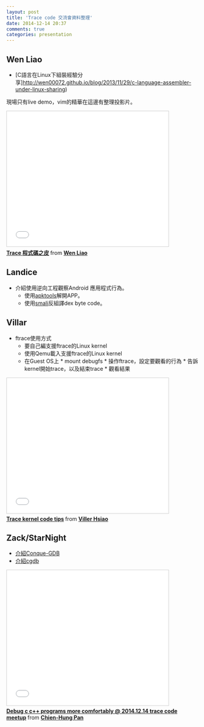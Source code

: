```yaml
---
layout: post
title: 'Trace code 交流會資料整理'
date: 2014-12-14 20:37
comments: true
categories: presentation
---
```

## Wen Liao

* [C語言在Linux下組裝經驗分享]http://wen00072.github.io/blog/2013/11/29/c-language-assembler-under-linux-sharing)

現場只有live demo，vim的精華在這邊有整理投影片。
<iframe src="//www.slideshare.net/slideshow/embed_code/41960022" width="425" height="355" frameborder="0" marginwidth="0" marginheight="0" scrolling="no" style="border:1px solid #CCC; border-width:1px; margin-bottom:5px; max-width: 100%;" allowfullscreen> </iframe> <div style="margin-bottom:5px"> <strong> <a href="//www.slideshare.net/zzz00072/trace-41960022" title="Trace 程式碼之皮" target="_blank">Trace 程式碼之皮</a> </strong> from <strong><a href="//www.slideshare.net/zzz00072" target="_blank">Wen Liao</a></strong> </div>

## Landice

* 介紹使用逆向工程觀察Android 應用程式行為。
	* 使用[apktools](https://code.google.com/p/android-apktool/)解開APP。
  * 使用[smali](https://code.google.com/p/smali/)反組譯dex byte code。

## Villar

* ftrace使用方式
	* 要自己編支援ftrace的Linux kernel
  * 使用Qemu載入支援ftrace的Linux kernel
  * 在Guest OS上
		* mount debugfs
		* 操作ftrace，設定要觀看的行為
		* 告訴kernel開始trace，以及結束trace
		* 觀看結果

<iframe src="//www.slideshare.net/slideshow/embed_code/42682768" width="425" height="355" frameborder="0" marginwidth="0" marginheight="0" scrolling="no" style="border:1px solid #CCC; border-width:1px; margin-bottom:5px; max-width: 100%;" allowfullscreen> </iframe> <div style="margin-bottom:5px"> <strong> <a href="//www.slideshare.net/vh21/trace-kernel-code-tips" title="Trace kernel code tips" target="_blank">Trace kernel code tips</a> </strong> from <strong><a href="//www.slideshare.net/vh21" target="_blank">Viller Hsiao</a></strong> </div>


## Zack/StarNight

* [介紹Conque-GDB](https://github.com/vim-scripts/Conque-GDB)
* [介紹cgdb](http://tech.mozilla.com.tw/posts/3826/cgdb-%E6%9B%B4%E5%A5%BD%E7%94%A8%E7%9A%84-gdb)

<iframe src="//www.slideshare.net/slideshow/embed_code/42683739" width="425" height="355" frameborder="0" marginwidth="0" marginheight="0" scrolling="no" style="border:1px solid #CCC; border-width:1px; margin-bottom:5px; max-width: 100%;" allowfullscreen> </iframe> <div style="margin-bottom:5px"> <strong> <a href="//www.slideshare.net/chienhungpan/debug-c-c-programs-more-comfortably-20141214-trace-code-meetup" title="Debug c c++ programs more comfortably @ 2014.12.14 trace code meetup" target="_blank">Debug c c++ programs more comfortably @ 2014.12.14 trace code meetup</a> </strong> from <strong><a href="//www.slideshare.net/chienhungpan" target="_blank">Chien-Hung Pan</a></strong> </div>
